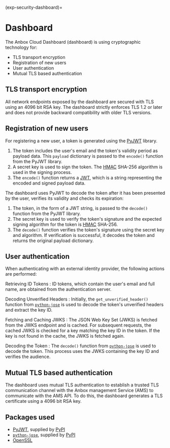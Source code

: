 (exp-security-dashboard)=
# Dashboard

The Anbox Cloud Dashboard (dashboard) is using cryptographic technology for:

* TLS transport encryption
* Registration of new users
* User authentication
* Mutual TLS based authentication

## TLS transport encryption

All network endpoints exposed by the dashboard are secured with TLS using an 4096 bit RSA key. The dashboard strictly enforces TLS 1.2 or later and does not provide backward compatibility with older TLS versions.

## Registration of new users

For registering a new user, a token is generated using the [PyJWT](https://github.com/jpadilla/pyjwt) library.

1. The token includes the user's email and the token's validity period as payload data. This `payload` dictionary is passed to the `encode()` function from the PyJWT library.
1. A secret key is used to sign the token. The [HMAC](https://www.okta.com/identity-101/hmac/) SHA-256 algorithm is used in the signing process.
1. The `encode()` function returns a [JWT](https://jwt.io/), which is a string representing the encoded and signed payload data.

The dashboard uses PyJWT to decode the token after it has been presented by the user, verifies its validity and checks its expiration:

1. The token, in the form of a JWT string, is passed to the `decode()` function from the PyJWT library.
1. The secret key is used to verify the token's signature and the expected signing algorithm for the token is [HMAC](https://www.okta.com/identity-101/hmac/) SHA-256.
1. The `decode()` function verifies the token's signature using the secret key and algorithm. If verification is successful, it decodes the token and returns the original payload dictionary.

## User authentication

When authenticating with an external identity provider, the following actions are performed:

Retrieving ID Tokens
  : ID tokens, which contain the user's email and full name, are obtained from the authentication server.

Decoding Unverified Headers
  : Initially, the `get_unverified_header()` function from [`python-jose`](https://github.com/mpdavis/python-jose/) is used to decode the token's unverified headers and extract the key ID.

Fetching and Caching JWKS
  : The JSON Web Key Set (JWKS) is fetched from the JWKS endpoint and is cached. For subsequent requests, the cached JWKS is checked for a key matching the key ID in the token. If the key is not found in the cache, the JWKS is fetched again.

Decoding the Token
  : The `decode()` function from [`python-jose`](https://github.com/mpdavis/python-jose/) is used to decode the token. This process uses the JWKS containing the key ID and verifies the audience.

## Mutual TLS based authentication

The dashboard uses mutual TLS authentication to establish a trusted TLS communication channel with the Anbox management Service (AMS) to communicate with the AMS API. To do this, the dashboard generates a TLS certificate using a 4096 bit RSA key.

## Packages used

* [PyJWT](https://github.com/jpadilla/pyjwt), supplied by [PyPI](https://pypi.org/project/PyJWT/)
* [`python-jose`](https://github.com/mpdavis/python-jose/), supplied by [PyPI](https://pypi.org/project/python-jose/)
* [OpenSSL](https://launchpad.net/ubuntu/+source/openssl/)